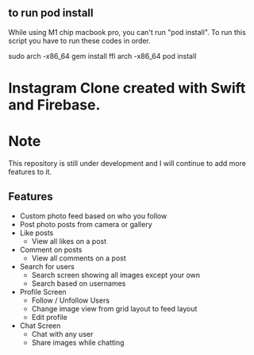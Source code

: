 
## to run pod install
While using M1 chip macbook pro, you can't run "pod install". To run this script you have to run these codes in order.

sudo arch -x86_64 gem install ffi
arch -x86_64 pod install



# Instagram Clone created with Swift and Firebase.

# Note
This repository is still under development and I will continue to add more features to it.

## Features
- Custom photo feed based on who you follow
- Post photo posts from camera or gallery
- Like posts
  - View all likes on a post
- Comment on posts
  - View all comments on a post
- Search for users
  - Search screen showing all images except your own
  - Search based on usernames
- Profile Screen
  - Follow / Unfollow Users
  - Change image view from grid layout to feed layout
  - Edit profile
- Chat Screen
  - Chat with any user
  - Share images while chatting
